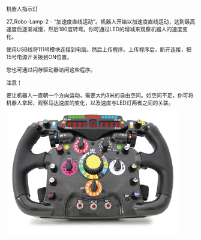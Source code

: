 机器人指示灯

27_Robo-Lamp-2 - “加速度直线运动”。机器人开始以加速度直线运动，达到最高速度后逐渐减慢，然后180度转弯。你可通过LED的增减来观察机器人的速度变化。

使用USB线将111号模块连接到电脑。然后上传程序。上传程序后，断开连接，把15号电源开关拨到ON位置。

您也可通过闪存驱动器访问这些程序。

注意！

要让机器人一直朝一个方向运动，需要大约3米的自由空间。如空间不足，你可将机器人拿起，观察马达速度的变化，以及速度与LED灯两者之间的关联。

![](123p1.png)
